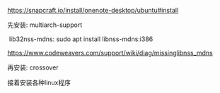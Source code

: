 https://snapcraft.io/install/onenote-desktop/ubuntu#install



先安装: multiarch-support

​	lib32nss-mdns: sudo apt install libnss-mdns:i386 

https://www.codeweavers.com/support/wiki/diag/missinglibnss_mdns

再安装: crossover

接着安装各种linux程序